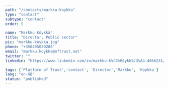 ```yaml
---
path: "/contacts/markku-koykka"
type: "contact"
subtype: "contact"
order: 5

name: "Markku Köykkä"
title: "Director, Public sector"
pic: "markku-koykka.jpg"
phone: "+358405039208"
email: "markku.koykka@oftrust.net"
twitter: ""
linkedin: "https://www.linkedin.com/in/markku-k%C3%B6ykk%C3%A4-4066231/"

tags: ['Platform of Trust','contact', 'Director','Markku', 'Koykka']
lang: "en-GB"
status: "published"
---
```

